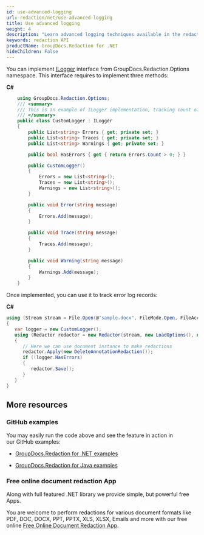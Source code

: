 ```yaml
---
id: use-advanced-logging
url: redaction/net/use-advanced-logging
title: Use advanced logging
weight: 4
description: "Learn advanced logging techniques available in the redaction API"
keywords: redaction API
productName: GroupDocs.Redaction for .NET
hideChildren: False
---
```


You can implement [ILogger](https://apireference.groupdocs.com/net/redaction/groupdocs.redaction.options/ilogger) interface from GroupDocs.Redaction.Options namespace. This interface requires to implement three methods:

**C#**

```csharp
    using GroupDocs.Redaction.Options;
    /// <summary>
    /// This is an example of ILogger implementation, tracking count of error messages.
    /// </summary>
    public class CustomLogger : ILogger
    {
        public List<string> Errors { get; private set; }
        public List<string> Traces { get; private set; }
        public List<string> Warnings { get; private set; }

        public bool HasErrors { get { return Errors.Count > 0; } }

        public CustomLogger()
        {
            Errors = new List<string>();
            Traces = new List<string>();
            Warnings = new List<string>();
        }

        public void Error(string message)
        {
            Errors.Add(message);
        }

        public void Trace(string message)
        {
            Traces.Add(message);
        }

        public void Warning(string message)
        {
            Warnings.Add(message);
        }
    }
```

Once implemented, you can use it to track error log records:

**C#**

```csharp
using (Stream stream = File.Open(@"sample.docx", FileMode.Open, FileAccess.ReadWrite))
{
   var logger = new CustomLogger();
   using (Redactor redactor = new Redactor(stream, new LoadOptions(), new RedactorSettings(logger)))
   {
      // Here we can use document instance to make redactions
      redactor.Apply(new DeleteAnnotationRedaction());
      if (!logger.HasErrors)
      {   
         redactor.Save();
      }
   }
}
```

## More resources

### GitHub examples

You may easily run the code above and see the feature in action in our GitHub examples:

*   [GroupDocs.Redaction for .NET examples](https://github.com/groupdocs-redaction/GroupDocs.Redaction-for-.NET)
    
*   [GroupDocs.Redaction for Java examples](https://github.com/groupdocs-redaction/GroupDocs.Redaction-for-Java)
    

### Free online document redaction App

Along with full featured .NET library we provide simple, but powerful free Apps.

You are welcome to perform redactions for various document formats like PDF, DOC, DOCX, PPT, PPTX, XLS, XLSX, Emails and more with our free online [Free Online Document Redaction App](https://products.groupdocs.app/redaction).
